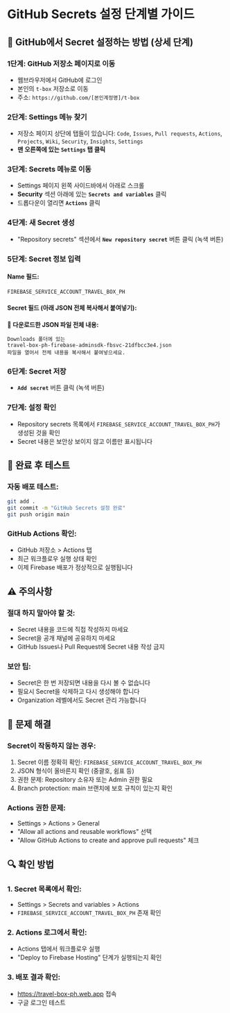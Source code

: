 # GitHub Secrets 설정 단계별 가이드

## 🔐 GitHub에서 Secret 설정하는 방법 (상세 단계)

### 1단계: GitHub 저장소 페이지로 이동
- 웹브라우저에서 GitHub에 로그인
- 본인의 `t-box` 저장소로 이동
- 주소: `https://github.com/[본인계정명]/t-box`

### 2단계: Settings 메뉴 찾기
- 저장소 페이지 상단에 탭들이 있습니다: `Code`, `Issues`, `Pull requests`, `Actions`, `Projects`, `Wiki`, `Security`, `Insights`, `Settings`
- **맨 오른쪽에 있는 `Settings` 탭 클릭**

### 3단계: Secrets 메뉴로 이동
- Settings 페이지 왼쪽 사이드바에서 아래로 스크롤
- **Security** 섹션 아래에 있는 **`Secrets and variables`** 클릭
- 드롭다운이 열리면 **`Actions`** 클릭

### 4단계: 새 Secret 생성
- "Repository secrets" 섹션에서 **`New repository secret`** 버튼 클릭 (녹색 버튼)

### 5단계: Secret 정보 입력
#### Name 필드:
```
FIREBASE_SERVICE_ACCOUNT_TRAVEL_BOX_PH
```

#### Secret 필드 (아래 JSON 전체 복사해서 붙여넣기):
**📁 다운로드한 JSON 파일 전체 내용:**
```
Downloads 폴더에 있는 
travel-box-ph-firebase-adminsdk-fbsvc-21dfbcc3e4.json 
파일을 열어서 전체 내용을 복사해서 붙여넣으세요.
```

### 6단계: Secret 저장
- **`Add secret`** 버튼 클릭 (녹색 버튼)

### 7단계: 설정 확인
- Repository secrets 목록에서 `FIREBASE_SERVICE_ACCOUNT_TRAVEL_BOX_PH`가 생성된 것을 확인
- Secret 내용은 보안상 보이지 않고 이름만 표시됩니다

## 🎯 완료 후 테스트

### 자동 배포 테스트:
```bash
git add .
git commit -m "GitHub Secrets 설정 완료"
git push origin main
```

### GitHub Actions 확인:
- GitHub 저장소 > Actions 탭
- 최근 워크플로우 실행 상태 확인
- 이제 Firebase 배포가 정상적으로 실행됩니다

## ⚠️ 주의사항

### 절대 하지 말아야 할 것:
- Secret 내용을 코드에 직접 작성하지 마세요
- Secret을 공개 채널에 공유하지 마세요
- GitHub Issues나 Pull Request에 Secret 내용 작성 금지

### 보안 팁:
- Secret은 한 번 저장되면 내용을 다시 볼 수 없습니다
- 필요시 Secret을 삭제하고 다시 생성해야 합니다
- Organization 레벨에서도 Secret 관리 가능합니다

## 🚨 문제 해결

### Secret이 작동하지 않는 경우:
1. Secret 이름 정확히 확인: `FIREBASE_SERVICE_ACCOUNT_TRAVEL_BOX_PH`
2. JSON 형식이 올바른지 확인 (중괄호, 쉼표 등)
3. 권한 문제: Repository 소유자 또는 Admin 권한 필요
4. Branch protection: main 브랜치에 보호 규칙이 있는지 확인

### Actions 권한 문제:
- Settings > Actions > General
- "Allow all actions and reusable workflows" 선택
- "Allow GitHub Actions to create and approve pull requests" 체크

## 🔍 확인 방법

### 1. Secret 목록에서 확인:
- Settings > Secrets and variables > Actions
- `FIREBASE_SERVICE_ACCOUNT_TRAVEL_BOX_PH` 존재 확인

### 2. Actions 로그에서 확인:
- Actions 탭에서 워크플로우 실행
- "Deploy to Firebase Hosting" 단계가 실행되는지 확인

### 3. 배포 결과 확인:
- https://travel-box-ph.web.app 접속
- 구글 로그인 테스트
